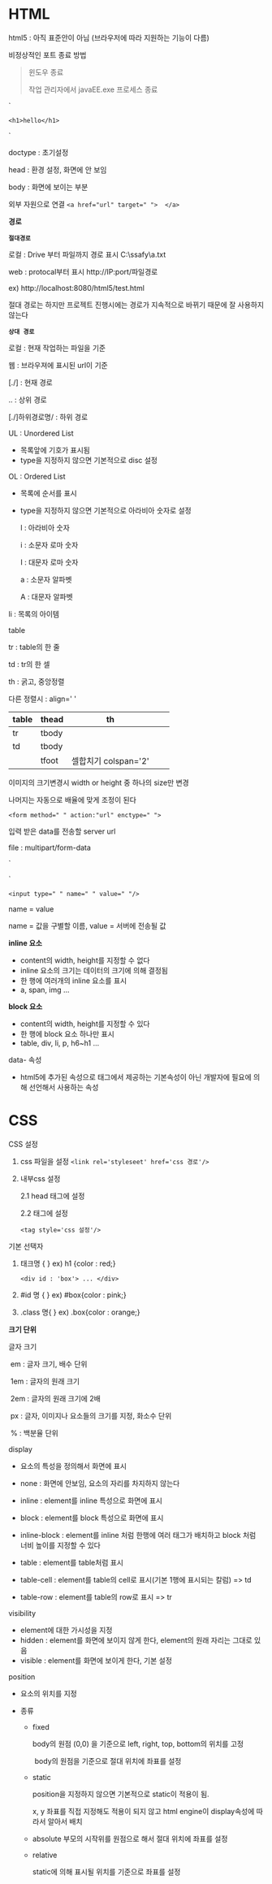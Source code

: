 # HTML

html5 : 아직 표준안이 아님 (브라우저에 따라 지원하는 기능이 다름)

비정상적인 포트 종료 방법

> 윈도우 종료
>
> 작업 관리자에서 javaEE.exe 프로세스 종료





`<!DOCTYPE html>
<html>

<head>
<meta charset="UTF-8">
<title>Insert title here</title>
</head>

<body>

	<h1>hello</h1>

</body>
</html>`



doctype : 초기설정

head : 환경 설정, 화면에 안 보임

body : 화면에 보이는 부분



외부 자원으로 연결 `<a href="url" target=" ">  </a>`

**경로**

**`절대경로`**

로컬 : Drive 부터 파일까지 경로 표시 C:\ssafy\a.txt

web : protocal부터 표시 http://IP:port/파일경로

ex) http://localhost:8080/html5/test.html

절대 경로는 하지만 프로젝트 진행시에는 경로가 지속적으로 바뀌기 때문에 잘 사용하지 않는다

**`상대 경로`**

로컬 : 현재 작업하는 파일을 기준

웹 : 브라우져에 표시된 url이 기준



[./] : 현재 경로

.. : 상위 경로

[./]하위경로명/ : 하위 경로



UL : Unordered List

- 목록앞에 기호가 표시됨
- type을 지정하지 않으면 기본적으로 disc 설정

OL : Ordered List

- 목록에 순서를 표시

- type을 지정하지 않으면 기본적으로 아라비아 숫자로 설정

  l : 아라비아 숫자

  i : 소문자 로마 숫자

  I : 대문자 로마 숫자

  a : 소문자 알파벳

  A : 대문자 알파벳

li : 목록의 아이템



table

tr : table의 한 줄

td : tr의 한 셀

th : 굵고, 중앙정렬

다른 정렬시 : align='   '



| table | thead |          th          |      |      |
| ----- | ----- | :------------------: | ---- | ---- |
| tr    | tbody |                      |      |      |
| td    | tbody |                      |      |      |
|       | tfoot | 셀합치기 colspan='2' |      |      |



이미지의 크기변경시 width or height 중 하나의 size만 변경

나머지는 자동으로 배율에 맞게 조정이 된다



`<form method=" " action:"url" enctype=" ">`

입력 받은 data를 전송할 server url

file : multipart/form-data

`
</form>`

`<input type=" " name=" " value=" "/>`

name = value

name = 값을 구별할 이름, value = 서버에 전송될 값



**inline 요소**

- content의 width, height를 지정할 수 없다
- inline 요소의 크기는 데이터의 크기에 의해 결정됨
- 한 행에 여러개의 inline 요소를 표시
- a, span, img ...

**block 요소**

- content의 width, height를 지정할 수 있다
- 한 행에 block 요소 하나만 표시
- table, div, li, p, h6~h1 ...



data- 속성

- html5에 추가된 속성으로 태그에서 제공하는 기본속성이 아닌 개발자에 필요에 의해 선언해서 사용하는 속성



# CSS

CSS 설정

1. css 파일을 설정
   	`<link rel='styleseet' href='css 경로'/>`

2. 내부css 설정

   2.1 head 태그에 설정

   	<head>
   		<style>
   		    css
   		</style>
   	</head>
   
   2.2 태그에 설정
   
      `<tag style='css 설정'/>`



기본 선택자

1. 태크명 {    } 	ex) h1 {color : red;}

   `<div id : 'box'> ... </div>`

2. #id 명 {    }     ex) #box{color : pink;}

3. .class 명{   }   ex) .box{color : orange;}



**크기 단위**

글자 크기

​	em : 글자 크기, 배수 단위

​		1em : 글자의 원래 크기

​		2em : 글자의 원래 크기에 2배

​	px : 글자, 이미지나 요소들의 크기를 지정, 화소수 단위

​	% : 백분율 단위



display

- 요소의 특성을 정의해서 화면에 표시

- none : 화면에 안보임, 요소의 자리를 차지하지 않는다

- inline : element를 inline  특성으로 화면에 표시

- block : element를 block 특성으로 화면에 표시

- inline-block : element를 inline 처럼 한행에 여러 태그가 배치하고 block 처럼 너비 높이를 지정할 수 있다

- table : element를 table처럼 표시

- table-cell : element를 table의 cell로 표시(기본 1행에 표시되는 칼럼) => td

- table-row : element를 table의 row로 표시 => tr



visibility

- element에 대한 가시성을 지정
- hidden : element를 화면에 보이지 않게 한다, element의 원래 자리는 그대로 있음
- visible : element를 화면에 보이게 한다, 기본 설정



position

- 요소의 위치를 지정

- 종류

  - fixed

    body의 원점 (0,0) 을 기준으로 left, right, top, bottom의 위치를 고정
    
    ​			body의 원점을 기준으로 절대 위치에 좌표를 설정
    
  - static 
  
    position을 지정하지 않으면 기본적으로 static이 적용이 됨.
    
    x, y 좌표를 직접 지정해도 적용이 되지 않고 html engine이 display속성에 따라서 알아서 배치
  
  - absolute
	  부모의 시작위를 원점으로 해서 절대 위치에 좌표를 설정

  - relative
  
    static에 의해 표시될 위치를 기준으로 좌표를 설정